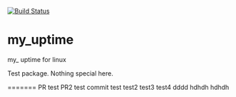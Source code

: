 [![Build Status](https://travis-ci.org/mehmetg/my_uptime.svg?branch=master)](https://travis-ci.org/mehmetg/my_uptime)

# my_uptime

my_ uptime for linux

Test package. Nothing special here.

=======
PR test
PR2 test
commit test
test2
test3
test4
dddd
hdhdh
hdhdh
